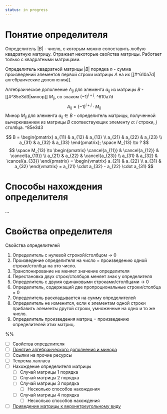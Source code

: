 ```yaml
---
status: in progress
---
```



# Понятие определителя
Определитель $|B|$ - число, с которым можно сопоставить любую квадратную матрицу. Отражает некоторые свойства матрицы. Работает только с квадратными матрицами.

Определитель квадратной матрицы $|B|$ порядка $n$ - сумма произведений элементов первой строки матрицы $A$ на их [[#^610a7d|алгебраические дополнения]].

Алгебраическое дополнение $A_{ij}$ для элемента $a_{ij}$ из матрицы $B$ - [[#^85e3d3|минор]] $M_{ij}$, со знаком $(-1)^{i+j}$. ^610a7d
$$
A_{ij}=(-1)^{i+j}\cdot M_{ij}
$$
Минор $M_{ij}$ для элемента $a_{ij} \in B$ - определитель матрицы, полученной вычеркиванием из матрицы $B$ соотвествующих элементу $a$: $i$ строки, $j$ столбца.  ^85e3d3

$$
B = 
\begin{pmatrix}
a_{11} & a_{12} & a_{13} \\
a_{21} & a_{22} & a_{23} \\
a_{31} & a_{32} & a_{33}
\end{pmatrix}; \space
M_{13} \to ?
$$
$$
\space M_{13} \to
\begin{pmatrix}
\cancel{a_{11}} & \cancel{a_{12}} & \cancel{a_{13}} \\
a_{21} & a_{22} & \cancel{a_{23}} \\
a_{31} & a_{32} & \cancel{a_{33}}
\end{pmatrix} =
\begin{vmatrix}
a_{21} & a_{22} \\
a_{31} & a_{32}
\end{vmatrix} = 
a_{21} \cdot a_{32} - a_{22} \cdot a_{31}
$$

# Способы нахождения определителя

...

# Cвойства определителя

Свойства определителей
1. Определитель с нулевой строкой/столбцом -> 0
2. Произведение определителя на число = произведению одной строки/столбца на это число.
3. Транспонирование не меняет значение определителя
4. Перестановка двух строк/столбцов меняет знак у определителя
5. Определитель с двумя одинаковыми строками/столбцами -> 0
6. Определитель, содержащий две пропроциональные строки/столбца = 0
7. Определитель раскладывается на сумму определителей
8. Определитель не изменится, если к элементам одной строки прибавить элементы другой строки, умноженные на одно и то же число.
9. Определитель произведения матриц = произведению определителей этих матриц.

%%
- [ ] [Свойства определителя](https://portal.tpu.ru/SHARED/k/KONVAL/Sites/Russian_sites/2/05.htm)
- [ ] [Понятие алгебраического дополнения и минора](https://amkbook.net/mathbook/minors-and-cofactors)
- [ ] Ссылки на прочие ресурсы
- [ ] Теорема лапласа
- [ ] Нахождение определителя матрицы
	- [ ] Случай матрицы 1 порядка
	- [ ] Случай матрицы 2 порядка
	- [ ] Случай матрицы 3 порядка
		- [ ] Несколько способов нахождения
	- [ ] Случай матрицы 4 порядка
		- [ ] Несколько способов нахождения
- [ ] [Приведение матрицы к верхнетреугольному виду](https://xn--24-6kcaa2awqnc8dd.xn--p1ai/minory-matricy.html)